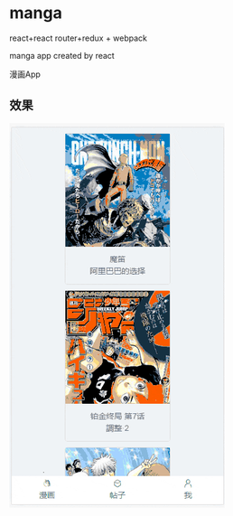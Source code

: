 # manga
react+react router+redux + webpack

manga app created by react

漫画App

## 效果
![11.gif](https://github.com/humyfred/manga/blob/master/screenshot/11.gif)